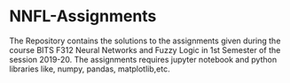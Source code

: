 # NNFL-Assignments
The Repository contains the solutions to the assignments given during the course BITS F312 Neural Networks and Fuzzy Logic in 1st Semester of the session 2019-20. The assignments requires jupyter notebook and python libraries like, numpy, pandas, matplotlib,etc.
